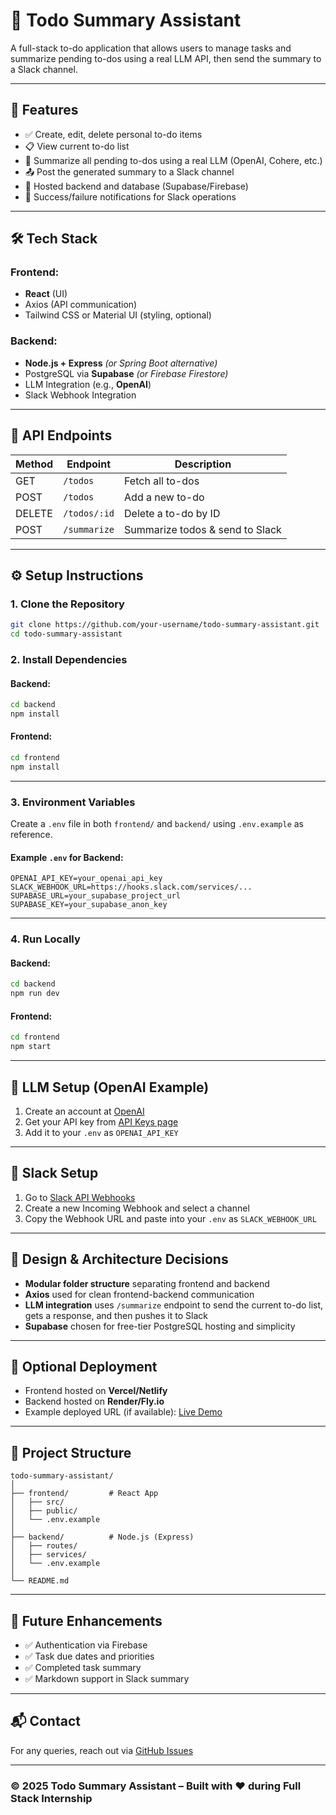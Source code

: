 
# 📝 Todo Summary Assistant

A full-stack to-do application that allows users to manage tasks and summarize pending to-dos using a real LLM API, then send the summary to a Slack channel.

---

## 🚀 Features

- ✅ Create, edit, delete personal to-do items
- 📋 View current to-do list
- 🧠 Summarize all pending to-dos using a real LLM (OpenAI, Cohere, etc.)
- 📤 Post the generated summary to a Slack channel
- 📡 Hosted backend and database (Supabase/Firebase)
- 🔔 Success/failure notifications for Slack operations

---

## 🛠️ Tech Stack

### Frontend:
- **React** (UI)
- Axios (API communication)
- Tailwind CSS or Material UI (styling, optional)

### Backend:
- **Node.js + Express** *(or Spring Boot alternative)*
- PostgreSQL via **Supabase** *(or Firebase Firestore)*
- LLM Integration (e.g., **OpenAI**)
- Slack Webhook Integration

---

## 🧩 API Endpoints

| Method | Endpoint         | Description                      |
|--------|------------------|----------------------------------|
| GET    | `/todos`         | Fetch all to-dos                 |
| POST   | `/todos`         | Add a new to-do                  |
| DELETE | `/todos/:id`     | Delete a to-do by ID             |
| POST   | `/summarize`     | Summarize todos & send to Slack  |

---

## ⚙️ Setup Instructions

### 1. Clone the Repository
```bash
git clone https://github.com/your-username/todo-summary-assistant.git
cd todo-summary-assistant
```

### 2. Install Dependencies

#### Backend:
```bash
cd backend
npm install
```

#### Frontend:
```bash
cd frontend
npm install
```

---

### 3. Environment Variables

Create a `.env` file in both `frontend/` and `backend/` using `.env.example` as reference.

#### Example `.env` for Backend:
```env
OPENAI_API_KEY=your_openai_api_key
SLACK_WEBHOOK_URL=https://hooks.slack.com/services/...
SUPABASE_URL=your_supabase_project_url
SUPABASE_KEY=your_supabase_anon_key
```

---

### 4. Run Locally

#### Backend:
```bash
cd backend
npm run dev
```

#### Frontend:
```bash
cd frontend
npm start
```

---

## 🤖 LLM Setup (OpenAI Example)

1. Create an account at [OpenAI](https://platform.openai.com/)
2. Get your API key from [API Keys page](https://platform.openai.com/account/api-keys)
3. Add it to your `.env` as `OPENAI_API_KEY`

---

## 💬 Slack Setup

1. Go to [Slack API Webhooks](https://api.slack.com/messaging/webhooks)
2. Create a new Incoming Webhook and select a channel
3. Copy the Webhook URL and paste into your `.env` as `SLACK_WEBHOOK_URL`

---

## 📐 Design & Architecture Decisions

- **Modular folder structure** separating frontend and backend
- **Axios** used for clean frontend-backend communication
- **LLM integration** uses `/summarize` endpoint to send the current to-do list, gets a response, and then pushes it to Slack
- **Supabase** chosen for free-tier PostgreSQL hosting and simplicity

---

## 🔗 Optional Deployment

- Frontend hosted on **Vercel/Netlify**
- Backend hosted on **Render/Fly.io**
- Example deployed URL (if available): [Live Demo](https://your-deployment-url.com)

---

## 📁 Project Structure

```
todo-summary-assistant/
│
├── frontend/         # React App
│   ├── src/
│   ├── public/
│   └── .env.example
│
├── backend/          # Node.js (Express)
│   ├── routes/
│   ├── services/
│   └── .env.example
│
└── README.md
```

---

## 🧪 Future Enhancements

- ✅ Authentication via Firebase
- ✅ Task due dates and priorities
- ✅ Completed task summary
- ✅ Markdown support in Slack summary

---

## 📬 Contact

For any queries, reach out via [GitHub Issues](https://github.com/your-username/todo-summary-assistant/issues)

---

### © 2025 Todo Summary Assistant – Built with ❤️ during Full Stack Internship
